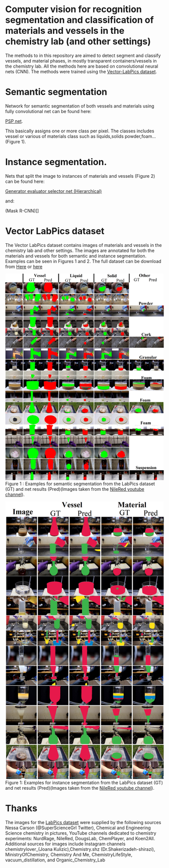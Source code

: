 # Computer vision for recognition segmentation and classification of materials and vessels in the chemistry lab (and other settings)

The methods to in this repository are aimed to detect segment and classify vessels, and material phases, in mostly transparent containers/vessels in the chemistry lab. All the methods here are based on convolutional neural nets (CNN). The methods were trained using the [Vector-LabPics dataset](https://drive.google.com/file/d/1TZao7JDzxcJr_hMqYHLRcV2N0UHoH2c1/view?usp=sharing).

# Semantic segmentation
Network for semantic segmentation of both vessels and materials using fully convolutional net can be found here:

[PSP net](https://github.com/aspuru-guzik-group/Semantic-segmentation-of-materials-and-vessels-in-chemistry-lab-using-FCN). 

This basically assigns one or more class per pixel. The classes includes vessel or various of materials class such as liquids,solids powder,foam... (Figure 1).

# Instance segmentation.
Nets that split the image to instances of materials and vessels (Figure 2) can be found here:


[Generator evaluator selector net (Hierarchical)](https://github.com/aspuru-guzik-group/Instance-segmentation-of-images-of-materials-in-transparent-vessels-using-GES-net-)

and:

(Mask R-CNN)[]

# Vector LabPics dataset
The Vector LabPics dataset contains images of materials and vessels in the chemistry lab and other settings. The images are annotated for both the materials and vessels for both semantic and instance segmentation. Examples can be seen in Figures 1 and 2. The full dataset can be download from   [Here](https://drive.google.com/file/d/1TZao7JDzxcJr_hMqYHLRcV2N0UHoH2c1/view?usp=sharing) or [here](https://drive.google.com/file/d/1gfaM_6eZjtg7dkFShGl1gIfsXzj1KjIX/view?usp=sharing)

![](/Figure1.png)
Figure 1 : Examples for semantic segmentation from the LabPics dataset (GT) and net results (Pred)(Images taken from the [NileRed youtube channel](https://www.youtube.com/user/TheRedNile)).


![](/Figure2.png)
Figure 1: Examples for instance segmentation from the LabPics dataset (GT) and net results (Pred)(Images taken from the [NileRed youtube channel](https://www.youtube.com/user/TheRedNile)).

# Thanks

The images for the [LabPics dataset](https://drive.google.com/file/d/1TZao7JDzxcJr_hMqYHLRcV2N0UHoH2c1/view?usp=sharing) were supplied by the following sources Nessa Carson (@SuperScienceGrl Twitter), Chemical and Engineering Science chemistry in pictures, YouTube channels dedicated to chemistry experiments: NurdRage, NileRed, DougsLab, ChemPlayer, and Koen2All. Additional sources for images include Instagram channels chemistrylover_(Joana Kulizic),Chemistry.shz (Dr.Shakerizadeh-shirazi), MinistryOfChemistry, Chemistry And Me, ChemistryLifeStyle, vacuum_distillation, and Organic_Chemistry_Lab


